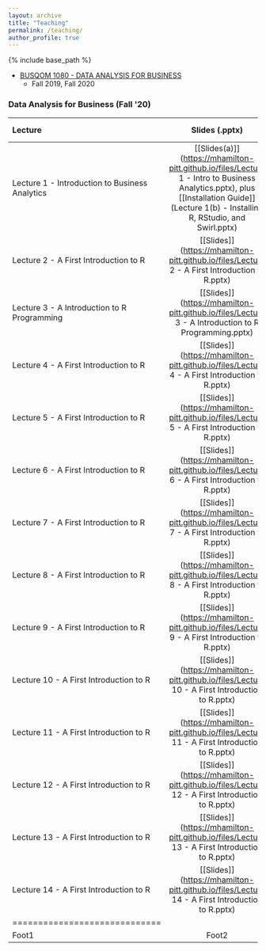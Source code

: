 ```yaml
---
layout: archive
title: "Teaching"
permalink: /teaching/
author_profile: true
---
```


{% include base_path %}

* [BUSQOM 1080 - DATA ANALYSIS FOR BUSINESS](https://catalog.upp.pitt.edu/preview_course.php?catoid=132&coid=726332)
  * Fall 2019, Fall 2020

### Data Analysis for Business (Fall '20)

| Lecture | Slides (.pptx) | Notebooks (.Rmd) |
|:--------|:-------:|--------:|
| Lecture 1 - Introduction to Business Analytics   | [[Slides(a)]](https://mhamilton-pitt.github.io/files/Lecture 1 - Intro to Business Analytics.pptx), plus [[Installation Guide]](Lecture 1(b) - Installing R, RStudio, and Swirl.pptx)    | -   |
| Lecture 2 - A First Introduction to R   | [[Slides]](https://mhamilton-pitt.github.io/files/Lecture 2 - A First Introduction to R.pptx)    | [[Notebook]](Lecture 2 Notebook.Rmd)   |
| Lecture 3 - A Introduction to R Programming  | [[Slides]](https://mhamilton-pitt.github.io/files/Lecture 3 - A Introduction to R Programming.pptx)    | [[Notebook]](Lecture 3 Notebook.Rmd)   |
| Lecture 4 - A First Introduction to R   | [[Slides]](https://mhamilton-pitt.github.io/files/Lecture 4 - A First Introduction to R.pptx)    | [[Notebook]](Lecture 4 Notebook.Rmd)   |
| Lecture 5 - A First Introduction to R   | [[Slides]](https://mhamilton-pitt.github.io/files/Lecture 5 - A First Introduction to R.pptx)    | [[Notebook]](Lecture 5 Notebook.Rmd)   |
| Lecture 6 - A First Introduction to R   | [[Slides]](https://mhamilton-pitt.github.io/files/Lecture 6 - A First Introduction to R.pptx)    | [[Notebook]](Lecture 6 Notebook.Rmd)   |
| Lecture 7 - A First Introduction to R   | [[Slides]](https://mhamilton-pitt.github.io/files/Lecture 7 - A First Introduction to R.pptx)    | [[Notebook]](Lecture 7 Notebook.Rmd)   |
| Lecture 8 - A First Introduction to R   | [[Slides]](https://mhamilton-pitt.github.io/files/Lecture 8 - A First Introduction to R.pptx)    | [[Notebook]](Lecture 8 Notebook.Rmd)   |
| Lecture 9 - A First Introduction to R   | [[Slides]](https://mhamilton-pitt.github.io/files/Lecture 9 - A First Introduction to R.pptx)    | [[Notebook]](Lecture 9 Notebook.Rmd)   |
| Lecture 10 - A First Introduction to R   | [[Slides]](https://mhamilton-pitt.github.io/files/Lecture 10 - A First Introduction to R.pptx)    | [[Notebook]](Lecture 10 Notebook.Rmd)   |
| Lecture 11 - A First Introduction to R   | [[Slides]](https://mhamilton-pitt.github.io/files/Lecture 11 - A First Introduction to R.pptx)    | [[Notebook]](Lecture 11 Notebook.Rmd)   |
| Lecture 12 - A First Introduction to R   | [[Slides]](https://mhamilton-pitt.github.io/files/Lecture 12 - A First Introduction to R.pptx)    | [[Notebook]](Lecture 12 Notebook.Rmd)   |
| Lecture 13 - A First Introduction to R   | [[Slides]](https://mhamilton-pitt.github.io/files/Lecture 13 - A First Introduction to R.pptx)    | [[Notebook]](Lecture 13 Notebook.Rmd)   |
| Lecture 14 - A First Introduction to R   | [[Slides]](https://mhamilton-pitt.github.io/files/Lecture 14 - A First Introduction to R.pptx)    | [[Notebook]](Lecture 14 Notebook.Rmd)   |
|=============================|
| Foot1   | Foot2   | Foot3   |


